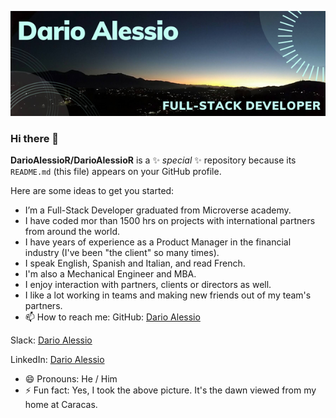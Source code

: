 ![](DarioAlessio.png)


### Hi there 👋


**DarioAlessioR/DarioAlessioR** is a ✨ _special_ ✨ repository because its `README.md` (this file) appears on your GitHub profile.

Here are some ideas to get you started:

- I’m a Full-Stack Developer graduated from Microverse academy.
- I have coded mor than 1500 hrs on projects with international partners from around the world.
- I have years of experience as a Product Manager in the financial industry (I've been "the client" so many times). 
- I speak English, Spanish and Italian, and read French.
- I'm also a Mechanical Engineer and MBA.
- I enjoy interaction with partners, clients or directors as well.
- I like a lot working in teams and making new friends out of my team's partners.
- 📫 How to reach me: 
GitHub: [Dario Alessio](https://github.com/DarioAlessioR)

Slack: [Dario Alessio](https://microverse-students.slack.com/team/U039GCFRK9B)

LinkedIn: [Dario Alessio](https://www.linkedin.com/in/dario-alessio-3a3b7911b)

- 😄 Pronouns: He / Him
- ⚡ Fun fact: Yes, I took the above picture. It's the dawn viewed from my home at Caracas.

